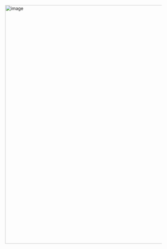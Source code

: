 <img width="1366" height="768" alt="image" src="https://github.com/user-attachments/assets/68d440b1-c00d-4ea7-bab0-f5a7261578e9" />
